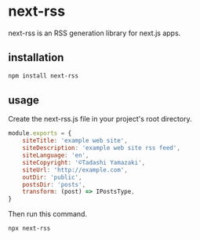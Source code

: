 # next-rss

next-rss is an RSS generation library for next.js apps.

## installation

```sh
npm install next-rss
```

## usage
Create the next-rss.js file in your project's root directory.
```js
module.exports = {
    siteTitle: 'example web site',
    siteDescription: 'example web site rss feed',
    siteLanguage: 'en',
    siteCopyright: '©Tadashi Yamazaki',
    siteUrl: 'http://example.com',
    outDir: 'public',
    postsDir: 'posts',
    transform: (post) => IPostsType,
}
```
Then run this command.
```sh
npx next-rss
```